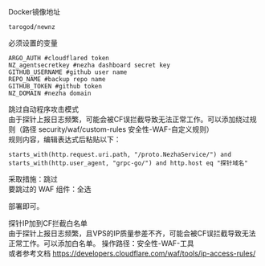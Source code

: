 Docker镜像地址
```
tarogod/newnz
```
必须设置的变量
```
ARGO_AUTH #cloudflared token
NZ_agentsecretkey #nezha dashboard secret key
GITHUB_USERNAME #github user name
REPO_NAME #backup repo name
GITHUB_TOKEN #github token
NZ_DOMAIN #nezha domain
```

跳过自动程序攻击模式  
由于探针上报日志频繁，可能会被CF误拦截导致无法正常工作。可以添加绕过规则（路径 security/waf/custom-rules 安全性-WAF-自定义规则）  
规则内容，编辑表达式后粘贴以下： 
```
starts_with(http.request.uri.path, "/proto.NezhaService/") and starts_with(http.user_agent, "grpc-go/") and http.host eq "探针域名"
```
采取措施：跳过  
要跳过的 WAF 组件：全选
   
部署即可。


探针IP加到CF拦截白名单  
由于探针上报日志频繁，且VPS的IP质量参差不齐，可能会被CF误拦截导致无法正常工作。可以添加白名单。
操作路径：安全性-WAF-工具  
或者参考文档
	https://developers.cloudflare.com/waf/tools/ip-access-rules/
